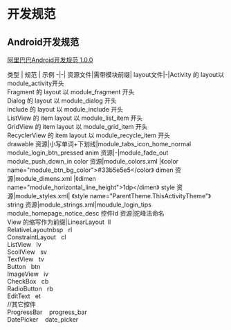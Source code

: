 # 开发规范
## Android开发规范
[阿里巴巴Android开发规范 1.0.0](https://edu.aliyun.com/course/813)


类型 | 规范 | 示例
-|-|
资源文件|需带模块前缀|
layout文件|-|Activity 的 layout以 module_activity开头<br>Fragment 的 layout 以 module_fragment 开头<br>Dialog   的 layout 以 module_dialog 开头<br>include  的 layout 以 module_include 开头<br>ListView 的 item layout 以 module_list_item 开头<br>GridView 的 item layout 以 module_grid_item 开头<br>RecyclerView 的 item layout 以 module_recycle_item 开头<br>
drawable 资源|小写单词+下划线|module_tabs_icon_home_normal <br>module_login_btn_pressed
anim 资源|-|module_fade_out <br> module_push_down_in
color 资源|module_colors.xml |《color name="module_btn_bg_color">#33b5e5e5</color》
dimen 资源|module_dimens.xml |《dimen name="module_horizontal_line_height">1dp</dimen》
style 资源|module_styles.xml| 《style name="ParentTheme.ThisActivityTheme"》
string 资源|module_strings.xml|moudule_login_tips <br> module_homepage_notice_desc
控件Id 资源|驼峰法命名 <br>View 的缩写作为前缀|LinearLayout&nbsp;&nbsp;ll <br>RelativeLayoutnbsp&nbsp;&nbsp;	rl<br>ConstraintLayout&nbsp;&nbsp;	cl<br>ListView&nbsp;&nbsp;	lv<br>ScollView	&nbsp;&nbsp;sv<br>TextView&nbsp;&nbsp;	tv<br>Button&nbsp;&nbsp;	btn<br>ImageView&nbsp;&nbsp;	iv<br>CheckBox	&nbsp;&nbsp;cb<br>RadioButton&nbsp;&nbsp;	rb<br>EditText&nbsp;&nbsp;	et <br> //其它控件<br>ProgressBar &nbsp;&nbsp; progress_bar<br> DatePicker &nbsp;&nbsp; date_picker

